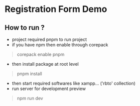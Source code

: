 # Registration Form Demo

## How to run ? 

- project required pnpm to run project
- if you have npm then enable through corepack

> corepack enable pnpm

- then install package at root level 

> pnpm install

- then start required softwares like xampp... ('rbto' collection)
- run server for development preview

> npm run dev